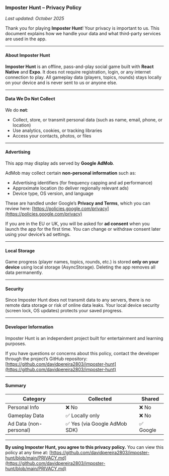 ### Imposter Hunt – Privacy Policy

*Last updated: October 2025*

Thank you for playing **Imposter Hunt**!
Your privacy is important to us. This document explains how we handle your data and what third-party services are used in the app.

---

#### About Imposter Hunt

**Imposter Hunt** is an offline, pass-and-play social game built with **React Native** and **Expo**.
It does not require registration, login, or any internet connection to play.
All gameplay data (players, topics, rounds) stays locally on your device and is never sent to us or anyone else.

---

#### Data We Do Not Collect

We do **not**:

* Collect, store, or transmit personal data (such as name, email, phone, or location)
* Use analytics, cookies, or tracking libraries
* Access your contacts, photos, or files

---

#### Advertising

This app may display ads served by **Google AdMob**.

AdMob may collect certain **non-personal information** such as:

* Advertising identifiers (for frequency capping and ad performance)
* Approximate location (to deliver regionally relevant ads)
* Device type, OS version, and language

These are handled under Google’s **Privacy and Terms**, which you can review here:
[https://policies.google.com/privacy](https://policies.google.com/privacy)

If you are in the EU or UK, you will be asked for **ad consent** when you launch the app for the first time.
You can change or withdraw consent later using your device’s ad settings.

---

#### Local Storage

Game progress (player names, topics, rounds, etc.) is stored **only on your device** using local storage (AsyncStorage).
Deleting the app removes all data permanently.

---

#### Security

Since Imposter Hunt does not transmit data to any servers, there is no remote data storage or risk of online data leaks.
Your local device security (screen lock, OS updates) protects your saved progress.

---

#### Developer Information

Imposter Hunt is an independent project built for entertainment and learning purposes.

If you have questions or concerns about this policy, contact the developer through the project’s GitHub repository:
[https://github.com/davidpereira2803/imposter-hunt](https://github.com/davidpereira2803/imposter-hunt)

---

#### Summary

| Category               | Collected                    | Shared   |
| ---------------------- | ---------------------------- | -------- |
| Personal Info          | ❌ No                         | ❌ No     |
| Gameplay Data          | ✅ Locally only               | ❌ No     |
| Ad Data (non-personal) | ✅ Yes (via Google AdMob SDK) | ✅ Google |

---

**By using Imposter Hunt, you agree to this privacy policy.**
You can view this policy at any time at:
[https://github.com/davidpereira2803/imposter-hunt/blob/main/PRIVACY.md](https://github.com/davidpereira2803/imposter-hunt/blob/main/PRIVACY.md)
